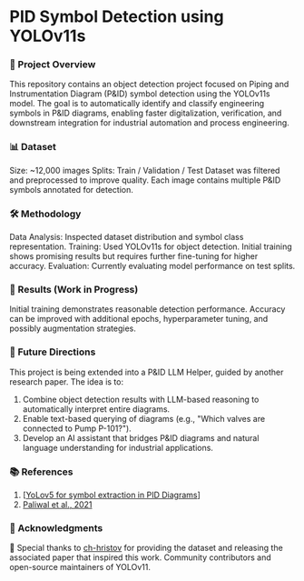 # PID Symbol Detection using YOLOv11s

### 📌 Project Overview
This repository contains an object detection project focused on Piping and Instrumentation Diagram (P&ID) symbol detection using the YOLOv11s model. The goal is to automatically identify and classify engineering symbols in P&ID diagrams, enabling faster digitalization, verification, and downstream integration for industrial automation and process engineering.

### 📊 Dataset

Size: ~12,000 images
Splits: Train / Validation / Test
Dataset was filtered and preprocessed to improve quality.
Each image contains multiple P&ID symbols annotated for detection.

### 🛠️ Methodology

Data Analysis: Inspected dataset distribution and symbol class representation.
Training: Used YOLOv11s for object detection. Initial training shows promising results but requires further fine-tuning for higher accuracy.
Evaluation: Currently evaluating model performance on test splits.

### 🚀 Results (Work in Progress)
Initial training demonstrates reasonable detection performance.
Accuracy can be improved with additional epochs, hyperparameter tuning, and possibly augmentation strategies.

### 🔮 Future Directions
This project is being extended into a P&ID LLM Helper, guided by another research paper. The idea is to:

1. Combine object detection results with LLM-based reasoning to automatically interpret entire diagrams.
2. Enable text-based querying of diagrams (e.g., "Which valves are connected to Pump P-101?").
3. Develop an AI assistant that bridges P&ID diagrams and natural language understanding for industrial applications.

### 📚 References
1. [[YoLov5 for symbol extraction in PID Diagrams](https://www.researchgate.net/publication/366123842_YOLOv5_for_symbol_extraction_in_PID_diagrams)]
2. [Paliwal et al., 2021](https://www.researchgate.net/publication/354461183_Digitize-PID_Automatic_Digitization_of_Piping_and_Instrumentation_Diagrams)

### 🙏 Acknowledgments
🔗 Special thanks to [ch-hristov](https://github.com/ch-hristov) for providing the dataset and releasing the associated paper that inspired this work. 
Community contributors and open-source maintainers of YOLOv11.
